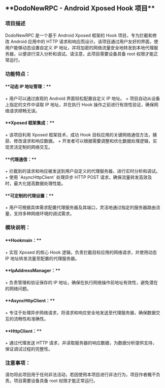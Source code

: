 <h2 id="e8w3a">**DodoNewRPC - Android Xposed Hook 项目**</h2>
<h3 id="RLL9W">项目描述</h3>
DodoNewRPC 是一个基于 Android Xposed 框架的 Hook 项目，专为拦截和修改 Android 应用中的 HTTP 请求和响应而设计。该项目通过用户友好的界面，使用户能够动态设置自定义 IP 地址，并将加密的网络流量安全地转发到本地代理服务器，以便进行深入分析和调试。请注意，此项目需要设备具备 root 权限才能正常运行。

<h3 id="949276a5">功能特点：</h3>
<h4 id="vfaSK">**动态 IP 地址管理：**</h4>
+ 用户可以通过直观的 Android 界面轻松配置自定义 IP 地址。
+ 项目自动从设备上指定的文件中读取 IP 地址，并在执行 Hook 操作之前进行有效性验证，确保网络请求顺畅无误。

<h4 id="nhMDG">**Xposed 框架集成：**</h4>
+ 该项目利用 Xposed 框架技术，成功 Hook 目标应用的关键网络通信方法，捕获、修改请求和响应数据。
+ 开发者可以根据需要调整和优化数据处理逻辑，实现灵活定制的网络交互。

<h4 id="xmU2u">**代理通信：**</h4>
+ 拦截到的请求和响应被发送到用户自定义的代理服务器，进行实时分析和调试。
+ 使用 `AsyncHttpClient` 处理异步 HTTP POST 请求，确保流量转发高效及时，最大化提高数据处理性能。

<h4 id="gYaxg">**可定制的代理设置：**</h4>
+ 用户可根据具体需求配置代理服务器及其端口，灵活地通过指定的服务器路由流量，支持多种网络环境的调试需求。

<h3 id="f614fc70">模块说明：</h3>
<h4 id="MEDHk">**Hookmain：**</h4>
+ 实现 Xposed 的核心 Hook 逻辑，负责拦截目标应用的网络请求，并使用动态 IP 地址转发流量至配置的代理服务器。

<h4 id="koubl">**IpAddressManager：**</h4>
+ 负责管理和验证保存的 IP 地址，确保在执行网络操作前地址有效性，避免潜在的网络问题。

<h4 id="pUTSd">**AsyncHttpClient：**</h4>
+ 专注于处理异步网络请求，将请求和响应安全地发送至代理服务器，确保数据交互的流畅性和准确性。

<h4 id="NXl02">**HttpClient：**</h4>
+ 通过代理发送 HTTP 请求，并读取服务器的响应数据，为数据分析提供支持，保证调试过程的完整性。

<h3 id="1c7fa641">注意事项：</h3>
请勿将此项目用于任何非法活动，若因使用本项目进行非法行为，项目作者概不负责。项目需要设备具备 root 权限才能正常运行。

